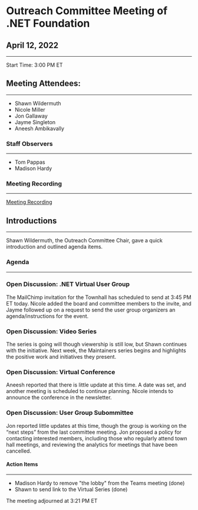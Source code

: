 # Outreach Committee Meeting of .NET Foundation

## April 12, 2022

---


Start Time: 3:00 PM ET

## Meeting Attendees:

---

* Shawn Wildermuth
* Nicole Miller
* Jon Gallaway
* Jayme Singleton
* Aneesh Ambikavally


### Staff Observers

---

* Tom Pappas
* Madison Hardy

### Meeting Recording

---

[Meeting Recording ](https://dotnetfoundation.sharepoint.com/:v:/g/ETw1JmvtDepKuu_8SGPk2WQBafL6F3efTxTQ-8X_CwPMnA)

## Introductions

---

Shawn Wildermuth, the Outreach Committee Chair, gave a quick introduction and outlined agenda items.

### Agenda

---
### Open Discussion: .NET Virtual User Group


The MailChimp invitation for the Townhall has scheduled to send at 3:45 PM ET today. Nicole added the board and committee members to the invite, and Jayme followed up on a request to send the user group organizers an agenda/instructions for the event.

### Open Discussion: Video Series

The series is going will though viewership is still low, but Shawn continues with the initiative. Next week, the Maintainers series begins and highlights the positive work and initiatives they present.

### Open Discussion: Virtual Conference

Aneesh reported that there is little update at this time. A date was set, and another meeting is scheduled to continue planning. Nicole intends to announce the conference in the newsletter.

### Open Discussion: User Group Subommittee

Jon reported little updates at this time, though the group is working on the “next steps” from the last committee meeting. Jon proposed a policy for contacting interested members, including those who regularly attend town hall meetings, and reviewing the analytics for meetings that have been cancelled.

#### Action Items

---

* Madison Hardy to remove "the lobby" from the Teams meeting (done)
* Shawn to send link to the Virtual Series (done)

The meeting adjourned at 3:21 PM ET
